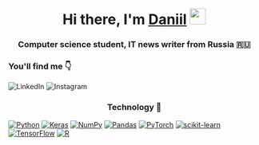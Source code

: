 <h1 align="center">Hi there, I'm <a href="https://daniilshat.ru/" target="_blank">Daniil</a> 
<img src="https://github.com/blackcater/blackcater/raw/main/images/Hi.gif" height="32"/></h1>
<h3 align="center">Computer science student, IT news writer from Russia 🇷🇺</h3>


<h3 >You'll find me 👇</h3>

![LinkedIn](https://img.shields.io/badge/linkedin-%230077B5.svg?style=for-the-badge&logo=linkedin&logoColor=white)
![Instagram](https://img.shields.io/badge/Instagram-%23E4405F.svg?style=for-the-badge&logo=Instagram&logoColor=white)

<h3 align="center">Technology 🤖</h3>

[![Python](https://img.shields.io/badge/python-3670A0?style=for-the-badge&logo=python&logoColor=ffdd54)](https://github.com/Albert-Bas2002)
[![Keras](https://img.shields.io/badge/Keras-%23D00000.svg?style=for-the-badge&logo=Keras&logoColor=white)](https://github.com/Albert-Bas2002)
[![NumPy](https://img.shields.io/badge/numpy-%23013243.svg?style=for-the-badge&logo=numpy&logoColor=white)](https://github.com/Albert-Bas2002)
[![Pandas](https://img.shields.io/badge/pandas-%23150458.svg?style=for-the-badge&logo=pandas&logoColor=white)](https://github.com/Albert-Bas2002)
[![PyTorch](https://img.shields.io/badge/PyTorch-%23EE4C2C.svg?style=for-the-badge&logo=PyTorch&logoColor=white)](https://github.com/Albert-Bas2002)
[![scikit-learn](https://img.shields.io/badge/scikit--learn-%23F7931E.svg?style=for-the-badge&logo=scikit-learn&logoColor=white)](https://github.com/Albert-Bas2002)
[![TensorFlow](https://img.shields.io/badge/TensorFlow-%23FF6F00.svg?style=for-the-badge&logo=TensorFlow&logoColor=white)](https://github.com/Albert-Bas2002)
[![R](https://img.shields.io/badge/r-%23276DC3.svg?style=for-the-badge&logo=r&logoColor=white)](https://github.com/Albert-Bas2002)
